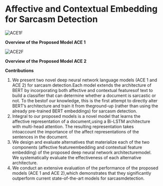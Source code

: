 # Affective and Contextual Embedding for Sarcasm Detection
![ACE1F](https://user-images.githubusercontent.com/32373744/96896414-77d59e80-145b-11eb-8d45-c3de7d139fad.png)

**Overview of the Proposed Model ACE 1**

![ACE2F](https://user-images.githubusercontent.com/32373744/96896519-989df400-145b-11eb-8c84-440032d8b5f5.png)

**Overview of the Proposed Model ACE 2**


**Contributions**

1) We present two novel deep neural network language models (ACE 1 and ACE 2) for sarcasm detection.Each model extends the architecture of BERT by incorporating both affective and contextual featuresof text to build a classifier that can determine whether a document is sarcastic or not. To the bestof our knowledge, this is the first attempt to directly alter BERT’s architecture and train it from theground-up (rather than using the already pre-trained BERT embeddings) for sarcasm detection.
2) Integral to our proposed models is a novel model that learns the affective representation of a document,using a Bi-LSTM architecture with multi-head attention.  The resulting representation takes intoaccount the importance of the affect representations of the sentences in the document.
3) We design and evaluate alternatives that materialize each of the two components (affective featureembedding and contextual feature embedding) of the proposed deep neural network architecturemodel. We systematically evaluate the effectiveness of each alternative architecture.
4) We conduct an extensive evaluation of the performance of the proposed models (ACE 1 and ACE 2),which demonstrates that they significantly outperform current state-of-the-art models for sarcasmdetection.



